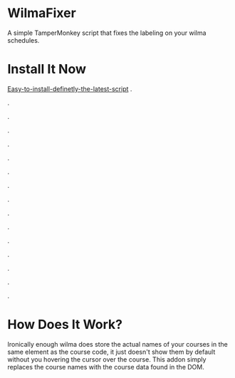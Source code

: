 # WilmaFixer
A simple TamperMonkey script that fixes the labeling on your wilma schedules.

# Install It Now
[Easy-to-install-definetly-the-latest-script](https://openuserjs.org/scripts/jonnelafin/Wilma_fixer)
.

.

.

.

.

.

.

.

.

.

.

.

.

.

.

.

# How Does It Work?
Ironically enough wilma does store the actual names of your courses in the same element as the course code, it just doesn't show them by default without you hovering the cursor over the course. This addon simply replaces the course names with the course data found in the DOM.
